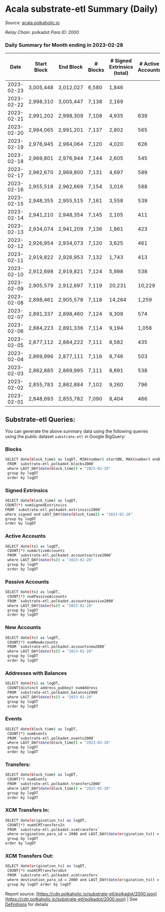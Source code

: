 # Acala substrate-etl Summary (Daily)

_Source_: [acala.polkaholic.io](https://acala.polkaholic.io)

*Relay Chain*: polkadot
*Para ID*: 2000



### Daily Summary for Month ending in 2023-02-28


| Date | Start Block | End Block | # Blocks | # Signed Extrinsics (total) | # Active Accounts | # Passive | # New | # Addresses with Balances | # Events | # Transfers | # XCM Transfers In | # XCM Transfers Out | Issues | 
| ---- | ----------- | --------- | -------- | --------------------------- | ----------------- | --------- | ----- | ------------------------- | -------- | ----------- | ------------------ | ------------------- | ------ |
| 2023-02-23 | 3,005,448 | 3,012,027 | 6,580 | 1,846 |  |  |  |  | 54,887 | 1,822 ($947,786.42) |   |   |  |
| 2023-02-22 | 2,998,310 | 3,005,447 | 7,138 | 2,169 |  |  |  | 157,758 | 61,097 | 2,091 ($1,004,454.42) |   |   |  |
| 2023-02-21 | 2,991,202 | 2,998,309 | 7,108 | 4,935 | 639 | 2,222 | 59 | 157,713 | 82,356 | 5,102 ($1,233,691.48) |   |   |  |
| 2023-02-20 | 2,984,065 | 2,991,201 | 7,137 | 2,802 | 565 | 87 | 54 | 157,662 | 66,646 | 2,764 ($2,251,619.08) |   |   |  |
| 2023-02-19 | 2,976,945 | 2,984,064 | 7,120 | 4,020 | 626 | 1,252 | 50 | 157,616 | 75,787 | 4,165 ($977,296.76) |   |   |  |
| 2023-02-18 | 2,969,801 | 2,976,944 | 7,144 | 2,605 | 545 | 92 | 61 | 157,576 | 65,318 | 2,618 ($680,154.05) |   |   |  |
| 2023-02-17 | 2,962,670 | 2,969,800 | 7,131 | 4,697 | 589 | 1,998 | 57 | 157,525 | 80,007 | 4,655 ($1,122,121.69) |   |   |  |
| 2023-02-16 | 2,955,516 | 2,962,669 | 7,154 | 3,016 | 588 | 86 | 59 | 157,471 | 68,426 | 3,023 ($1,454,737.14) | 195 ($151,010.22) | 178 ($179,898.97) |  |
| 2023-02-15 | 2,948,355 | 2,955,515 | 7,161 | 3,558 | 539 | 1,702 | 56 | 157,413 | 69,895 | 3,192 ($1,108,999.77) | 113 ($69,963.72) | 107 ($70,205.10) |  |
| 2023-02-14 | 2,941,210 | 2,948,354 | 7,145 | 2,105 | 411 | 96 | 57 | 157,442 | 60,003 | 1,849 ($671,093.32) | 126 ($95,923.49) | 150 ($132,281.65) |  |
| 2023-02-13 | 2,934,074 | 2,941,209 | 7,136 | 1,861 | 423 | 99 | 56 | 157,388 | 58,184 | 1,705 ($635,025.23) | 130 ($141,880.90) | 113 ($92,741.71) |  |
| 2023-02-12 | 2,926,954 | 2,934,073 | 7,120 | 3,625 | 461 | 1,643 | 37 | 157,338 | 70,711 | 3,465 ($523,629.19) | 120 ($261,432.17) | 90 ($257,118.35) |  |
| 2023-02-11 | 2,919,822 | 2,926,953 | 7,132 | 1,743 | 413 | 84 | 53 | 157,309 | 56,918 | 1,470 ($1,265,223.79) | 98 ($143,459.01) | 89 ($122,987.85) |  |
| 2023-02-10 | 2,912,698 | 2,919,821 | 7,124 | 5,998 | 538 | 1,066 | 46 | 157,265 | 81,061 | 2,758 ($556,568.44) | 101 ($72,610.08) | 111 ($155,484.63) |  |
| 2023-02-09 | 2,905,579 | 2,912,697 | 7,119 | 20,231 | 10,229 | 77 | 55 | 157,226 | 176,240 | 13,351 ($1,956,158.89) | 242 ($132,449.58) | 252 ($290,249.83) |  |
| 2023-02-08 | 2,898,461 | 2,905,578 | 7,118 | 14,264 | 1,259 | 4,367 | 46 | 166,618 | 130,939 | 6,727 ($15,652,559.20) | 85 ($144,552.47) | 108 ($228,236.75) |  |
| 2023-02-07 | 2,891,337 | 2,898,460 | 7,124 | 9,309 | 574 | 99 | 52 | 167,225 | 98,005 | 2,470 ($1,142,231.54) | 174 ($151,685.07) | 186 ($118,073.88) |  |
| 2023-02-06 | 2,884,223 | 2,891,336 | 7,114 | 9,194 | 1,056 | 70 | 36 | 167,184 | 95,363 | 2,143 ($602,734.27) | 134 ($52,463.79) | 125 ($43,984.42) |  |
| 2023-02-05 | 2,877,112 | 2,884,222 | 7,111 | 8,582 | 435 | 69 | 36 | 167,782 | 92,057 | 1,836 ($510,673.32) | 143 ($65,485.99) | 148 ($94,337.65) |  |
| 2023-02-04 | 2,869,996 | 2,877,111 | 7,116 | 8,746 | 503 | 71 | 47 | 167,752 | 92,877 | 1,975 ($901,417.49) | 84 ($49,307.93) | 118 ($70,196.85) |  |
| 2023-02-03 | 2,862,885 | 2,869,995 | 7,111 | 8,891 | 538 | 92 | 49 | 167,709 | 94,507 | 2,183 ($1,382,961.23) | 146 ($135,860.77) | 154 ($126,758.61) |  |
| 2023-02-02 | 2,855,783 | 2,862,884 | 7,102 | 9,260 | 796 | 105 | 64 | 167,673 | 96,923 | 2,562 ($1,468,627.52) | 90 ($51,221.19) | 147 ($166,073.33) |  |
| 2023-02-01 | 2,848,693 | 2,855,782 | 7,090 | 8,404 | 466 | 93 | 38 | 167,618 | 89,967 | 1,535 ($500,345.03) | 76 ($38,756.30) | 99 ($127,754.61) |  |

## Substrate-etl Queries:
You can generate the above summary data using the following queries using the public dataset `substrate-etl` in Google BigQuery:

### Blocks
```bash
SELECT date(block_time) as logDT, MIN(number) startBN, MAX(number) endBN, COUNT(*) numBlocks 
 FROM `substrate-etl.polkadot.blocks2000`  
 where LAST_DAY(date(block_time)) = "2023-02-28" 
 group by logDT 
 order by logDT
```

### Signed Extrinsics
```bash
SELECT date(block_time) as logDT, 
COUNT(*) numSignedExtrinsics 
FROM `substrate-etl.polkadot.extrinsics2000`  
where signed and LAST_DAY(date(block_time)) = "2023-02-28" 
group by logDT 
order by logDT
```

### Active Accounts
```bash
SELECT date(ts) as logDT, 
 COUNT(*) numActiveAccounts 
 FROM `substrate-etl.polkadot.accountsactive2000` 
 where LAST_DAY(date(ts)) = "2023-02-28" 
 group by logDT 
 order by logDT
```

### Passive Accounts
```bash
SELECT date(ts) as logDT, 
 COUNT(*) numPassiveAccounts 
 FROM `substrate-etl.polkadot.accountspassive2000` 
 where LAST_DAY(date(ts)) = "2023-02-28" 
 group by logDT 
 order by logDT
```

### New Accounts
```bash
SELECT date(ts) as logDT, 
 COUNT(*) numNewAccounts 
 FROM `substrate-etl.polkadot.accountsnew2000` 
 where LAST_DAY(date(ts)) = "2023-02-28" 
 group by logDT
 order by logDT
```

### Addresses with Balances
```bash
SELECT date(ts) as logDT,
 COUNT(distinct address_pubkey) numAddress 
 FROM `substrate-etl.polkadot.balances2000` 
 where LAST_DAY(date(ts)) = "2023-02-28" 
 group by logDT 
 order by logDT
```

### Events
```bash
SELECT date(block_time) as logDT, 
 COUNT(*) numEvents 
 FROM `substrate-etl.polkadot.events2000` 
 where LAST_DAY(date(block_time)) = "2023-02-28" 
 group by logDT 
 order by logDT
```

### Transfers:
```bash
SELECT date(block_time) as logDT, 
 COUNT(*) numEvents 
 FROM `substrate-etl.polkadot.transfers2000` 
 where LAST_DAY(date(block_time)) = "2023-02-28" 
 group by logDT 
 order by logDT
```

### XCM Transfers In:
```bash
SELECT date(origination_ts) as logDT, 
 COUNT(*) numXCMTransfersIn 
 FROM `substrate-etl.polkadot.xcmtransfers` 
 where origination_para_id = 2000 and LAST_DAY(date(origination_ts)) = "2023-02-28" 
 group by logDT 
order by logDT
```

### XCM Transfers Out:
```bash
SELECT date(origination_ts) as logDT, 
 COUNT(*) numXCMTransfersOut 
 FROM `substrate-etl.polkadot.xcmtransfers` 
 where destination_para_id = 2000 and LAST_DAY(date(origination_ts)) = "2023-02-28" 
 group by logDT order by logDT
```


Report source: [https://cdn.polkaholic.io/substrate-etl/polkadot/2000.json](https://cdn.polkaholic.io/substrate-etl/polkadot/2000.json) | See [Definitions](/DEFINITIONS.md) for details

